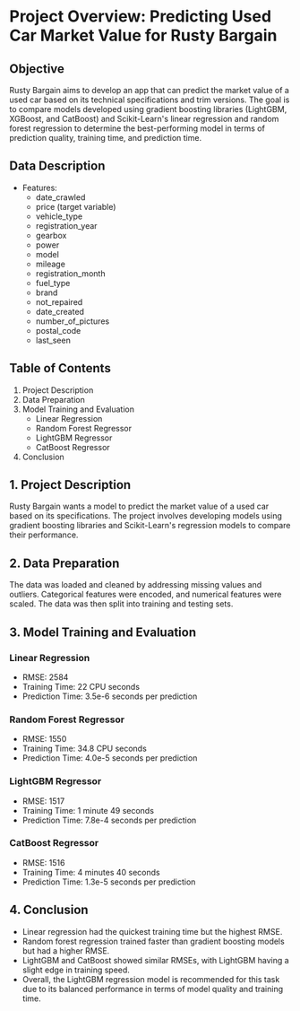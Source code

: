 # Project Overview: Predicting Used Car Market Value for Rusty Bargain

## Objective
Rusty Bargain aims to develop an app that can predict the market value of a used car based on its technical specifications and trim versions. The goal is to compare models developed using gradient boosting libraries (LightGBM, XGBoost, and CatBoost) and Scikit-Learn's linear regression and random forest regression to determine the best-performing model in terms of prediction quality, training time, and prediction time.

## Data Description
- Features: 
  - date_crawled
  - price (target variable)
  - vehicle_type
  - registration_year
  - gearbox
  - power
  - model
  - mileage
  - registration_month
  - fuel_type
  - brand
  - not_repaired
  - date_created
  - number_of_pictures
  - postal_code
  - last_seen

## Table of Contents
1. Project Description
2. Data Preparation
3. Model Training and Evaluation
    - Linear Regression
    - Random Forest Regressor
    - LightGBM Regressor
    - CatBoost Regressor
4. Conclusion

## 1. Project Description
Rusty Bargain wants a model to predict the market value of a used car based on its specifications. The project involves developing models using gradient boosting libraries and Scikit-Learn's regression models to compare their performance.

## 2. Data Preparation
The data was loaded and cleaned by addressing missing values and outliers. Categorical features were encoded, and numerical features were scaled. The data was then split into training and testing sets.

## 3. Model Training and Evaluation
### Linear Regression
- RMSE: 2584
- Training Time: 22 CPU seconds
- Prediction Time: 3.5e-6 seconds per prediction

### Random Forest Regressor
- RMSE: 1550
- Training Time: 34.8 CPU seconds
- Prediction Time: 4.0e-5 seconds per prediction

### LightGBM Regressor
- RMSE: 1517
- Training Time: 1 minute 49 seconds
- Prediction Time: 7.8e-4 seconds per prediction

### CatBoost Regressor
- RMSE: 1516
- Training Time: 4 minutes 40 seconds
- Prediction Time: 1.3e-5 seconds per prediction

## 4. Conclusion
- Linear regression had the quickest training time but the highest RMSE.
- Random forest regression trained faster than gradient boosting models but had a higher RMSE.
- LightGBM and CatBoost showed similar RMSEs, with LightGBM having a slight edge in training speed.
- Overall, the LightGBM regression model is recommended for this task due to its balanced performance in terms of model quality and training time.
